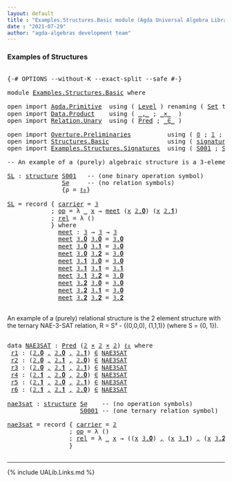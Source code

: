 ```yaml
---
layout: default
title : "Examples.Structures.Basic module (Agda Universal Algebra Library)"
date : "2021-07-29"
author: "agda-algebras development team"
---
```


### <a id="examples-of-structures">Examples of Structures</a>

<pre class="Agda">

<a id="240" class="Symbol">{-#</a> <a id="244" class="Keyword">OPTIONS</a> <a id="252" class="Pragma">--without-K</a> <a id="264" class="Pragma">--exact-split</a> <a id="278" class="Pragma">--safe</a> <a id="285" class="Symbol">#-}</a>

<a id="290" class="Keyword">module</a> <a id="297" href="Examples.Structures.Basic.html" class="Module">Examples.Structures.Basic</a> <a id="323" class="Keyword">where</a>

<a id="330" class="Keyword">open</a> <a id="335" class="Keyword">import</a> <a id="342" href="Agda.Primitive.html" class="Module">Agda.Primitive</a>  <a id="358" class="Keyword">using</a> <a id="364" class="Symbol">(</a> <a id="366" href="Agda.Primitive.html#597" class="Postulate">Level</a> <a id="372" class="Symbol">)</a> <a id="374" class="Keyword">renaming</a> <a id="383" class="Symbol">(</a> <a id="385" href="Agda.Primitive.html#326" class="Primitive">Set</a> <a id="389" class="Symbol">to</a> <a id="392" class="Primitive">Type</a> <a id="397" class="Symbol">;</a> <a id="399" href="Agda.Primitive.html#764" class="Primitive">lzero</a> <a id="405" class="Symbol">to</a> <a id="408" class="Primitive">ℓ₀</a> <a id="411" class="Symbol">)</a>
<a id="413" class="Keyword">open</a> <a id="418" class="Keyword">import</a> <a id="425" href="Data.Product.html" class="Module">Data.Product</a>    <a id="441" class="Keyword">using</a> <a id="447" class="Symbol">(</a> <a id="449" href="Agda.Builtin.Sigma.html#236" class="InductiveConstructor Operator">_,_</a> <a id="453" class="Symbol">;</a> <a id="455" href="Data.Product.html#1167" class="Function Operator">_×_</a>  <a id="460" class="Symbol">)</a>
<a id="462" class="Keyword">open</a> <a id="467" class="Keyword">import</a> <a id="474" href="Relation.Unary.html" class="Module">Relation.Unary</a>  <a id="490" class="Keyword">using</a> <a id="496" class="Symbol">(</a> <a id="498" href="Relation.Unary.html#1101" class="Function">Pred</a> <a id="503" class="Symbol">;</a> <a id="505" href="Relation.Unary.html#1523" class="Function Operator">_∈_</a> <a id="509" class="Symbol">)</a>

<a id="512" class="Keyword">open</a> <a id="517" class="Keyword">import</a> <a id="524" href="Overture.Preliminaries.html" class="Module">Overture.Preliminaries</a>          <a id="556" class="Keyword">using</a> <a id="562" class="Symbol">(</a> <a id="564" href="Overture.Preliminaries.html#3613" class="Datatype">𝟘</a> <a id="566" class="Symbol">;</a> <a id="568" href="Overture.Preliminaries.html#3689" class="Datatype">𝟙</a> <a id="570" class="Symbol">;</a> <a id="572" href="Overture.Preliminaries.html#3744" class="Datatype">𝟚</a> <a id="574" class="Symbol">;</a> <a id="576" href="Overture.Preliminaries.html#3841" class="Datatype">𝟛</a> <a id="578" class="Symbol">)</a>
<a id="580" class="Keyword">open</a> <a id="585" class="Keyword">import</a> <a id="592" href="Structures.Basic.html" class="Module">Structures.Basic</a>                <a id="624" class="Keyword">using</a> <a id="630" class="Symbol">(</a> <a id="632" href="Structures.Basic.html#1234" class="Record">signature</a> <a id="642" class="Symbol">;</a> <a id="644" href="Structures.Basic.html#1568" class="Record">structure</a> <a id="654" class="Symbol">)</a>
<a id="656" class="Keyword">open</a> <a id="661" class="Keyword">import</a> <a id="668" href="Examples.Structures.Signatures.html" class="Module">Examples.Structures.Signatures</a>  <a id="700" class="Keyword">using</a> <a id="706" class="Symbol">(</a> <a id="708" href="Examples.Structures.Signatures.html#893" class="Function">S001</a> <a id="713" class="Symbol">;</a> <a id="715" href="Examples.Structures.Signatures.html#565" class="Function">S∅</a> <a id="718" class="Symbol">;</a> <a id="720" href="Examples.Structures.Signatures.html#1036" class="Function">S0001</a> <a id="726" class="Symbol">)</a>

<a id="729" class="Comment">-- An example of a (purely) algebraic structure is a 3-element meet semilattice.</a>

<a id="SL"></a><a id="811" href="Examples.Structures.Basic.html#811" class="Function">SL</a> <a id="814" class="Symbol">:</a> <a id="816" href="Structures.Basic.html#1568" class="Record">structure</a> <a id="826" href="Examples.Structures.Signatures.html#893" class="Function">S001</a>   <a id="833" class="Comment">-- (one binary operation symbol)</a>
               <a id="881" href="Examples.Structures.Signatures.html#565" class="Function">S∅</a>     <a id="888" class="Comment">-- (no relation symbols)</a>
               <a id="928" class="Symbol">{</a><a id="929" class="Argument">ρ</a> <a id="931" class="Symbol">=</a> <a id="933" href="Examples.Structures.Basic.html#408" class="Primitive">ℓ₀</a><a id="935" class="Symbol">}</a>

<a id="938" href="Examples.Structures.Basic.html#811" class="Function">SL</a> <a id="941" class="Symbol">=</a> <a id="943" class="Keyword">record</a> <a id="950" class="Symbol">{</a> <a id="952" href="Structures.Basic.html#1720" class="Field">carrier</a> <a id="960" class="Symbol">=</a> <a id="962" href="Overture.Preliminaries.html#3841" class="Datatype">𝟛</a>
            <a id="976" class="Symbol">;</a> <a id="978" href="Structures.Basic.html#1739" class="Field">op</a> <a id="981" class="Symbol">=</a> <a id="983" class="Symbol">λ</a> <a id="985" href="Examples.Structures.Basic.html#985" class="Bound">_</a> <a id="987" href="Examples.Structures.Basic.html#987" class="Bound">x</a> <a id="989" class="Symbol">→</a> <a id="991" href="Examples.Structures.Basic.html#1071" class="Function">meet</a> <a id="996" class="Symbol">(</a><a id="997" href="Examples.Structures.Basic.html#987" class="Bound">x</a> <a id="999" href="Overture.Preliminaries.html#3794" class="InductiveConstructor">𝟚.𝟎</a><a id="1002" class="Symbol">)</a> <a id="1004" class="Symbol">(</a><a id="1005" href="Examples.Structures.Basic.html#987" class="Bound">x</a> <a id="1007" href="Overture.Preliminaries.html#3803" class="InductiveConstructor">𝟚.𝟏</a><a id="1010" class="Symbol">)</a>
            <a id="1024" class="Symbol">;</a> <a id="1026" href="Structures.Basic.html#1823" class="Field">rel</a> <a id="1030" class="Symbol">=</a> <a id="1032" class="Symbol">λ</a> <a id="1034" class="Symbol">()</a>
            <a id="1049" class="Symbol">}</a> <a id="1051" class="Keyword">where</a>
              <a id="1071" href="Examples.Structures.Basic.html#1071" class="Function">meet</a> <a id="1076" class="Symbol">:</a> <a id="1078" href="Overture.Preliminaries.html#3841" class="Datatype">𝟛</a> <a id="1080" class="Symbol">→</a> <a id="1082" href="Overture.Preliminaries.html#3841" class="Datatype">𝟛</a> <a id="1084" class="Symbol">→</a> <a id="1086" href="Overture.Preliminaries.html#3841" class="Datatype">𝟛</a>
              <a id="1102" href="Examples.Structures.Basic.html#1071" class="Function">meet</a> <a id="1107" href="Overture.Preliminaries.html#3860" class="InductiveConstructor">𝟛.𝟎</a> <a id="1111" href="Overture.Preliminaries.html#3860" class="InductiveConstructor">𝟛.𝟎</a> <a id="1115" class="Symbol">=</a> <a id="1117" href="Overture.Preliminaries.html#3860" class="InductiveConstructor">𝟛.𝟎</a>
              <a id="1135" href="Examples.Structures.Basic.html#1071" class="Function">meet</a> <a id="1140" href="Overture.Preliminaries.html#3860" class="InductiveConstructor">𝟛.𝟎</a> <a id="1144" href="Overture.Preliminaries.html#3869" class="InductiveConstructor">𝟛.𝟏</a> <a id="1148" class="Symbol">=</a> <a id="1150" href="Overture.Preliminaries.html#3860" class="InductiveConstructor">𝟛.𝟎</a>
              <a id="1168" href="Examples.Structures.Basic.html#1071" class="Function">meet</a> <a id="1173" href="Overture.Preliminaries.html#3860" class="InductiveConstructor">𝟛.𝟎</a> <a id="1177" href="Overture.Preliminaries.html#3878" class="InductiveConstructor">𝟛.𝟐</a> <a id="1181" class="Symbol">=</a> <a id="1183" href="Overture.Preliminaries.html#3860" class="InductiveConstructor">𝟛.𝟎</a>
              <a id="1201" href="Examples.Structures.Basic.html#1071" class="Function">meet</a> <a id="1206" href="Overture.Preliminaries.html#3869" class="InductiveConstructor">𝟛.𝟏</a> <a id="1210" href="Overture.Preliminaries.html#3860" class="InductiveConstructor">𝟛.𝟎</a> <a id="1214" class="Symbol">=</a> <a id="1216" href="Overture.Preliminaries.html#3860" class="InductiveConstructor">𝟛.𝟎</a>
              <a id="1234" href="Examples.Structures.Basic.html#1071" class="Function">meet</a> <a id="1239" href="Overture.Preliminaries.html#3869" class="InductiveConstructor">𝟛.𝟏</a> <a id="1243" href="Overture.Preliminaries.html#3869" class="InductiveConstructor">𝟛.𝟏</a> <a id="1247" class="Symbol">=</a> <a id="1249" href="Overture.Preliminaries.html#3869" class="InductiveConstructor">𝟛.𝟏</a>
              <a id="1267" href="Examples.Structures.Basic.html#1071" class="Function">meet</a> <a id="1272" href="Overture.Preliminaries.html#3869" class="InductiveConstructor">𝟛.𝟏</a> <a id="1276" href="Overture.Preliminaries.html#3878" class="InductiveConstructor">𝟛.𝟐</a> <a id="1280" class="Symbol">=</a> <a id="1282" href="Overture.Preliminaries.html#3860" class="InductiveConstructor">𝟛.𝟎</a>
              <a id="1300" href="Examples.Structures.Basic.html#1071" class="Function">meet</a> <a id="1305" href="Overture.Preliminaries.html#3878" class="InductiveConstructor">𝟛.𝟐</a> <a id="1309" href="Overture.Preliminaries.html#3860" class="InductiveConstructor">𝟛.𝟎</a> <a id="1313" class="Symbol">=</a> <a id="1315" href="Overture.Preliminaries.html#3860" class="InductiveConstructor">𝟛.𝟎</a>
              <a id="1333" href="Examples.Structures.Basic.html#1071" class="Function">meet</a> <a id="1338" href="Overture.Preliminaries.html#3878" class="InductiveConstructor">𝟛.𝟐</a> <a id="1342" href="Overture.Preliminaries.html#3869" class="InductiveConstructor">𝟛.𝟏</a> <a id="1346" class="Symbol">=</a> <a id="1348" href="Overture.Preliminaries.html#3860" class="InductiveConstructor">𝟛.𝟎</a>
              <a id="1366" href="Examples.Structures.Basic.html#1071" class="Function">meet</a> <a id="1371" href="Overture.Preliminaries.html#3878" class="InductiveConstructor">𝟛.𝟐</a> <a id="1375" href="Overture.Preliminaries.html#3878" class="InductiveConstructor">𝟛.𝟐</a> <a id="1379" class="Symbol">=</a> <a id="1381" href="Overture.Preliminaries.html#3878" class="InductiveConstructor">𝟛.𝟐</a>

</pre>

An example of a (purely) relational structure is the 2 element structure with
the ternary NAE-3-SAT relation, R = S³ - {(0,0,0), (1,1,1)} (where S = {0, 1}).

<pre class="Agda">

<a id="1571" class="Keyword">data</a> <a id="NAE3SAT"></a><a id="1576" href="Examples.Structures.Basic.html#1576" class="Datatype">NAE3SAT</a> <a id="1584" class="Symbol">:</a> <a id="1586" href="Relation.Unary.html#1101" class="Function">Pred</a> <a id="1591" class="Symbol">(</a><a id="1592" href="Overture.Preliminaries.html#3744" class="Datatype">𝟚</a> <a id="1594" href="Data.Product.html#1167" class="Function Operator">×</a> <a id="1596" href="Overture.Preliminaries.html#3744" class="Datatype">𝟚</a> <a id="1598" href="Data.Product.html#1167" class="Function Operator">×</a> <a id="1600" href="Overture.Preliminaries.html#3744" class="Datatype">𝟚</a><a id="1601" class="Symbol">)</a> <a id="1603" href="Examples.Structures.Basic.html#408" class="Primitive">ℓ₀</a> <a id="1606" class="Keyword">where</a>
 <a id="NAE3SAT.r1"></a><a id="1613" href="Examples.Structures.Basic.html#1613" class="InductiveConstructor">r1</a> <a id="1616" class="Symbol">:</a> <a id="1618" class="Symbol">(</a><a id="1619" href="Overture.Preliminaries.html#3794" class="InductiveConstructor">𝟚.𝟎</a> <a id="1623" href="Agda.Builtin.Sigma.html#236" class="InductiveConstructor Operator">,</a> <a id="1625" href="Overture.Preliminaries.html#3794" class="InductiveConstructor">𝟚.𝟎</a> <a id="1629" href="Agda.Builtin.Sigma.html#236" class="InductiveConstructor Operator">,</a> <a id="1631" href="Overture.Preliminaries.html#3803" class="InductiveConstructor">𝟚.𝟏</a><a id="1634" class="Symbol">)</a> <a id="1636" href="Relation.Unary.html#1523" class="Function Operator">∈</a> <a id="1638" href="Examples.Structures.Basic.html#1576" class="Datatype">NAE3SAT</a>
 <a id="NAE3SAT.r2"></a><a id="1647" href="Examples.Structures.Basic.html#1647" class="InductiveConstructor">r2</a> <a id="1650" class="Symbol">:</a> <a id="1652" class="Symbol">(</a><a id="1653" href="Overture.Preliminaries.html#3794" class="InductiveConstructor">𝟚.𝟎</a> <a id="1657" href="Agda.Builtin.Sigma.html#236" class="InductiveConstructor Operator">,</a> <a id="1659" href="Overture.Preliminaries.html#3803" class="InductiveConstructor">𝟚.𝟏</a> <a id="1663" href="Agda.Builtin.Sigma.html#236" class="InductiveConstructor Operator">,</a> <a id="1665" href="Overture.Preliminaries.html#3794" class="InductiveConstructor">𝟚.𝟎</a><a id="1668" class="Symbol">)</a> <a id="1670" href="Relation.Unary.html#1523" class="Function Operator">∈</a> <a id="1672" href="Examples.Structures.Basic.html#1576" class="Datatype">NAE3SAT</a>
 <a id="NAE3SAT.r3"></a><a id="1681" href="Examples.Structures.Basic.html#1681" class="InductiveConstructor">r3</a> <a id="1684" class="Symbol">:</a> <a id="1686" class="Symbol">(</a><a id="1687" href="Overture.Preliminaries.html#3794" class="InductiveConstructor">𝟚.𝟎</a> <a id="1691" href="Agda.Builtin.Sigma.html#236" class="InductiveConstructor Operator">,</a> <a id="1693" href="Overture.Preliminaries.html#3803" class="InductiveConstructor">𝟚.𝟏</a> <a id="1697" href="Agda.Builtin.Sigma.html#236" class="InductiveConstructor Operator">,</a> <a id="1699" href="Overture.Preliminaries.html#3803" class="InductiveConstructor">𝟚.𝟏</a><a id="1702" class="Symbol">)</a> <a id="1704" href="Relation.Unary.html#1523" class="Function Operator">∈</a> <a id="1706" href="Examples.Structures.Basic.html#1576" class="Datatype">NAE3SAT</a>
 <a id="NAE3SAT.r4"></a><a id="1715" href="Examples.Structures.Basic.html#1715" class="InductiveConstructor">r4</a> <a id="1718" class="Symbol">:</a> <a id="1720" class="Symbol">(</a><a id="1721" href="Overture.Preliminaries.html#3803" class="InductiveConstructor">𝟚.𝟏</a> <a id="1725" href="Agda.Builtin.Sigma.html#236" class="InductiveConstructor Operator">,</a> <a id="1727" href="Overture.Preliminaries.html#3794" class="InductiveConstructor">𝟚.𝟎</a> <a id="1731" href="Agda.Builtin.Sigma.html#236" class="InductiveConstructor Operator">,</a> <a id="1733" href="Overture.Preliminaries.html#3794" class="InductiveConstructor">𝟚.𝟎</a><a id="1736" class="Symbol">)</a> <a id="1738" href="Relation.Unary.html#1523" class="Function Operator">∈</a> <a id="1740" href="Examples.Structures.Basic.html#1576" class="Datatype">NAE3SAT</a>
 <a id="NAE3SAT.r5"></a><a id="1749" href="Examples.Structures.Basic.html#1749" class="InductiveConstructor">r5</a> <a id="1752" class="Symbol">:</a> <a id="1754" class="Symbol">(</a><a id="1755" href="Overture.Preliminaries.html#3803" class="InductiveConstructor">𝟚.𝟏</a> <a id="1759" href="Agda.Builtin.Sigma.html#236" class="InductiveConstructor Operator">,</a> <a id="1761" href="Overture.Preliminaries.html#3794" class="InductiveConstructor">𝟚.𝟎</a> <a id="1765" href="Agda.Builtin.Sigma.html#236" class="InductiveConstructor Operator">,</a> <a id="1767" href="Overture.Preliminaries.html#3803" class="InductiveConstructor">𝟚.𝟏</a><a id="1770" class="Symbol">)</a> <a id="1772" href="Relation.Unary.html#1523" class="Function Operator">∈</a> <a id="1774" href="Examples.Structures.Basic.html#1576" class="Datatype">NAE3SAT</a>
 <a id="NAE3SAT.r6"></a><a id="1783" href="Examples.Structures.Basic.html#1783" class="InductiveConstructor">r6</a> <a id="1786" class="Symbol">:</a> <a id="1788" class="Symbol">(</a><a id="1789" href="Overture.Preliminaries.html#3803" class="InductiveConstructor">𝟚.𝟏</a> <a id="1793" href="Agda.Builtin.Sigma.html#236" class="InductiveConstructor Operator">,</a> <a id="1795" href="Overture.Preliminaries.html#3803" class="InductiveConstructor">𝟚.𝟏</a> <a id="1799" href="Agda.Builtin.Sigma.html#236" class="InductiveConstructor Operator">,</a> <a id="1801" href="Overture.Preliminaries.html#3794" class="InductiveConstructor">𝟚.𝟎</a><a id="1804" class="Symbol">)</a> <a id="1806" href="Relation.Unary.html#1523" class="Function Operator">∈</a> <a id="1808" href="Examples.Structures.Basic.html#1576" class="Datatype">NAE3SAT</a>

<a id="nae3sat"></a><a id="1817" href="Examples.Structures.Basic.html#1817" class="Function">nae3sat</a> <a id="1825" class="Symbol">:</a> <a id="1827" href="Structures.Basic.html#1568" class="Record">structure</a> <a id="1837" href="Examples.Structures.Signatures.html#565" class="Function">S∅</a>    <a id="1843" class="Comment">-- (no operation symbols)</a>
                    <a id="1889" href="Examples.Structures.Signatures.html#1036" class="Function">S0001</a> <a id="1895" class="Comment">-- (one ternary relation symbol)</a>

<a id="1929" href="Examples.Structures.Basic.html#1817" class="Function">nae3sat</a> <a id="1937" class="Symbol">=</a> <a id="1939" class="Keyword">record</a> <a id="1946" class="Symbol">{</a> <a id="1948" href="Structures.Basic.html#1720" class="Field">carrier</a> <a id="1956" class="Symbol">=</a> <a id="1958" href="Overture.Preliminaries.html#3744" class="Datatype">𝟚</a>
                 <a id="1977" class="Symbol">;</a> <a id="1979" href="Structures.Basic.html#1739" class="Field">op</a> <a id="1982" class="Symbol">=</a> <a id="1984" class="Symbol">λ</a> <a id="1986" class="Symbol">()</a>
                 <a id="2006" class="Symbol">;</a> <a id="2008" href="Structures.Basic.html#1823" class="Field">rel</a> <a id="2012" class="Symbol">=</a> <a id="2014" class="Symbol">λ</a> <a id="2016" href="Examples.Structures.Basic.html#2016" class="Bound">_</a> <a id="2018" href="Examples.Structures.Basic.html#2018" class="Bound">x</a> <a id="2020" class="Symbol">→</a> <a id="2022" class="Symbol">((</a><a id="2024" href="Examples.Structures.Basic.html#2018" class="Bound">x</a> <a id="2026" href="Overture.Preliminaries.html#3860" class="InductiveConstructor">𝟛.𝟎</a><a id="2029" class="Symbol">)</a> <a id="2031" href="Agda.Builtin.Sigma.html#236" class="InductiveConstructor Operator">,</a> <a id="2033" class="Symbol">(</a><a id="2034" href="Examples.Structures.Basic.html#2018" class="Bound">x</a> <a id="2036" href="Overture.Preliminaries.html#3869" class="InductiveConstructor">𝟛.𝟏</a><a id="2039" class="Symbol">)</a> <a id="2041" href="Agda.Builtin.Sigma.html#236" class="InductiveConstructor Operator">,</a> <a id="2043" class="Symbol">(</a><a id="2044" href="Examples.Structures.Basic.html#2018" class="Bound">x</a> <a id="2046" href="Overture.Preliminaries.html#3878" class="InductiveConstructor">𝟛.𝟐</a><a id="2049" class="Symbol">))</a> <a id="2052" href="Relation.Unary.html#1523" class="Function Operator">∈</a> <a id="2054" href="Examples.Structures.Basic.html#1576" class="Datatype">NAE3SAT</a>
                 <a id="2079" class="Symbol">}</a>

</pre>

--------------------------------------

{% include UALib.Links.md %}

